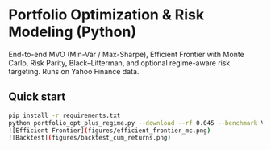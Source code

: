 # Portfolio Optimization & Risk Modeling (Python)
End-to-end MVO (Min-Var / Max-Sharpe), Efficient Frontier with Monte Carlo, Risk Parity, Black–Litterman, and optional regime-aware risk targeting. Runs on Yahoo Finance data.

## Quick start
```bash
pip install -r requirements.txt
python portfolio_opt_plus_regime.py --download --rf 0.045 --benchmark VTI   --market_equal --tau 0.2   --regime --regime-window 60 --regime-proxy VTI   --regime-low-pct 0.2 --regime-high-pct 0.8   --regime-low-scale 1.3 --regime-mid-scale 1.0 --regime-high-scale 0.7 --view "BTC-USD:+0.08@0.001,BIL:+0.02@0.001"
![Efficient Frontier](figures/efficient_frontier_mc.png)
![Backtest](figures/backtest_cum_returns.png)
